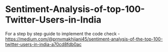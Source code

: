 # Sentiment-Analysis-of-top-100-Twitter-Users-in-India

For a step by step guide to implement the code check - 
https://medium.com/@prnvmakhijani45/sentiment-analysis-of-the-top-100-twitter-users-in-india-a70cd8fdb0ac
